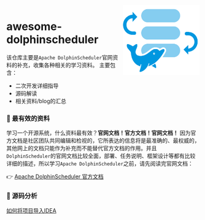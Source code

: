 <img src="./images/dolphinscheduler_logo.png" width="200" hight="200" align="right">

# awesome-dolphinscheduler 

该仓库主要是`Apache DolphinScheduler`官网资料的补充，收集各种相关的学习资料。
主要包含：

+ 二次开发详细指导
+ 源码解读
+ 相关资料/blog的汇总

### **:tada:** 最有效的资料

学习一个开源系统，什么资料最有效？**官网文档！官方文档！官网文档！**
因为官方文档是社区团队共同编辑和检视的，它所表达的信息将是最准确的、最权威的，其他网上的文档只能作为补充而不能替代官方文档的作用。并且`DolphinScheduler`的官网文档比较全面，部署、任务说明、框架设计等都有比较详细的描述，所以学习`Apache DolphinScheduler`之前，请先阅读完官网文档：

:point_right: [Apache DolphinScheduler 官方文档](https://dolphinscheduler.apache.org/zh-cn/docs/latest/user_doc/about/introduction.html)

### **:art:** 源码分析

[如何将项目导入IDEA](./docs/importIDEA.md)
